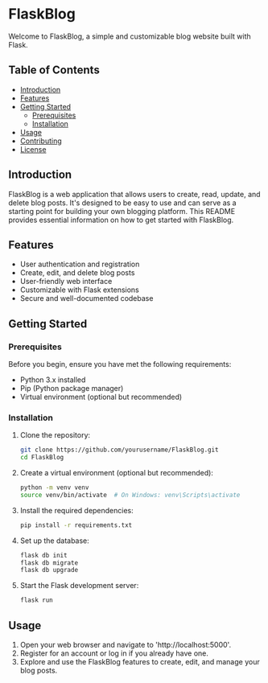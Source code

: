 # FlaskBlog

Welcome to FlaskBlog, a simple and customizable blog website built with Flask.

## Table of Contents

- [Introduction](#introduction)
- [Features](#features)
- [Getting Started](#getting-started)
  - [Prerequisites](#prerequisites)
  - [Installation](#installation)
- [Usage](#usage)
- [Contributing](#contributing)
- [License](#license)

## Introduction

FlaskBlog is a web application that allows users to create, read, update, and delete blog posts. It's designed to be easy to use and can serve as a starting point for building your own blogging platform. This README provides essential information on how to get started with FlaskBlog.

## Features

- User authentication and registration
- Create, edit, and delete blog posts
- User-friendly web interface
- Customizable with Flask extensions
- Secure and well-documented codebase

## Getting Started

### Prerequisites

Before you begin, ensure you have met the following requirements:

- Python 3.x installed
- Pip (Python package manager)
- Virtual environment (optional but recommended)

### Installation

1. Clone the repository:

   ```bash
   git clone https://github.com/yourusername/FlaskBlog.git
   cd FlaskBlog

2. Create a virtual environment (optional but recommended):

    ```bash
    python -m venv venv
    source venv/bin/activate  # On Windows: venv\Scripts\activate

3. Install the required dependencies:

    ```bash
    pip install -r requirements.txt

4. Set up the database:

    ```bash
    flask db init
    flask db migrate
    flask db upgrade

5. Start the Flask development server:

    ```bash
    flask run


## Usage

1. Open your web browser and navigate to 'http://localhost:5000'.
2. Register for an account or log in if you already have one.
3. Explore and use the FlaskBlog features to create, edit, and manage your blog posts.